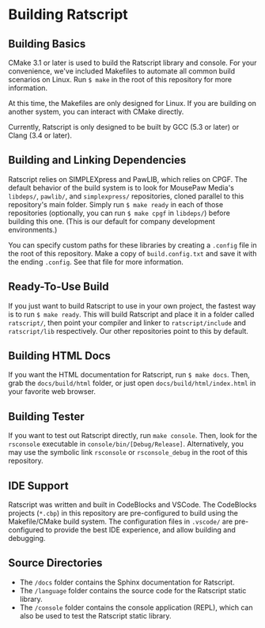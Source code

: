 # Building Ratscript

## Building Basics

CMake 3.1 or later is used to build the Ratscript library and console. For your
convenience, we've included Makefiles to automate all common build scenarios on
Linux. Run `$ make` in the root of this repository for more information.

At this time, the Makefiles are only designed for Linux. If you are building
on another system, you can interact with CMake directly.

Currently, Ratscript is only designed to be built by GCC (5.3 or later) or
Clang (3.4 or later).

## Building and Linking Dependencies

Ratscript relies on SIMPLEXpress and PawLIB, which relies on CPGF. The default
behavior of the build system is to look for MousePaw Media's `libdeps/`,
`pawlib/`, and `simplexpress/` repositories, cloned parallel to this
repository's main folder. Simply run `$ make ready` in each of those
repositories (optionally, you can run `$ make cpgf` in `libdeps/`) before
building this one. (This is our default for company development environments.)

You can specify custom paths for these libraries by creating a `.config` file
in the root of this repository. Make a copy of `build.config.txt` and save it
with the ending `.config`. See that file for more information.

## Ready-To-Use Build

If you just want to build Ratscript to use in your own project, the fastest way
is to run `$ make ready`. This will build Ratscript and place it in a folder
called `ratscript/`, then point your compiler and linker to `ratscript/include`
and `ratscript/lib` respectively. Our other repositories point to this by
default.

## Building HTML Docs

If you want the HTML documentation for Ratscript, run `$ make docs`. Then, grab
the `docs/build/html` folder, or just open `docs/build/html/index.html` in your
favorite web browser.

## Building Tester

If you want to test out Ratscript directly, run `make console`. Then, look for
the `rsconsole` executable in `console/bin/[Debug/Release]`. Alternatively, you
may use the symbolic link `rsconsole` or `rsconsole_debug` in the root of this
repository.

## IDE Support

Ratscript was written and built in CodeBlocks and VSCode. The CodeBlocks
projects (`*.cbp`) in this repository are pre-configured to build using the
Makefile/CMake build system. The configuration files in `.vscode/` are
pre-configured to provide the best IDE experience, and allow building and
debugging.

## Source Directories

- The `/docs` folder contains the Sphinx documentation for Ratscript.
- The `/language` folder contains the source code for the Ratscript
  static library.
- The `/console` folder contains the console application (REPL), which can also
  be used to test the Ratscript static library.
